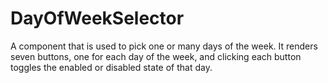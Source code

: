 # DayOfWeekSelector

A component that is used to pick one or many days of the week. It renders seven buttons, one for
each day of the week, and clicking each button toggles the enabled or disabled state of that day.
